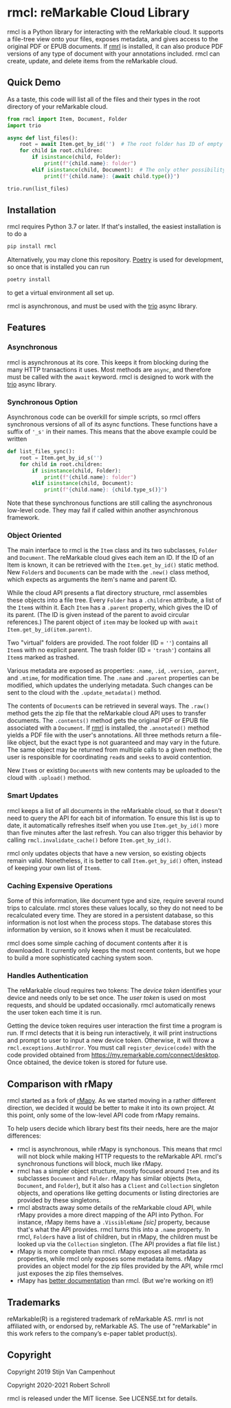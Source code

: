 # rmcl: reMarkable Cloud Library

rmcl is a Python library for interacting with the reMarkable cloud.  It
supports a file-tree view onto your files, exposes metadata, and gives
access to the original PDF or EPUB documents.  If
[rmrl](https://github.com/rschroll/rmrl) is installed, it can also
produce PDF versions of any type of document with your annotations
included.  rmcl can create, update, and delete items from the
reMarkable cloud.

## Quick Demo

As a taste, this code will list all of the files and their types in the
root directory of your reMarkable cloud.
```python
from rmcl import Item, Document, Folder
import trio

async def list_files():
    root = await Item.get_by_id('')  # The root folder has ID of empty string
    for child in root.children:
        if isinstance(child, Folder):
            print(f"{child.name}: folder")
        elif isinstance(child, Document):  # The only other possibility
            print(f"{child.name}: {await child.type()}")

trio.run(list_files)
```

## Installation

rmcl requires Python 3.7 or later.  If that's installed, the easiest
installation is to do a
```bash
pip install rmcl
```
Alternatively, you may clone this repository.
[Poetry](https://python-poetry.org/) is used for development, so once
that is installed you can run
```bash
poetry install
```
to get a virtual environment all set up.

rmcl is asynchronous, and must be used with the
[trio](https://trio.readthedocs.io/en/stable/) async library.

## Features

### Asynchronous

rmcl is asynchronous at its core.  This keeps it from blocking during the
many HTTP transactions it uses.  Most methods are `async`, and therefore
must be called with the `await` keyword.  rmcl is designed to work with
the [trio](https://trio.readthedocs.io/en/stable/) async library.

### Synchronous Option

Asynchronous code can be overkill for simple scripts, so rmcl offers
synchronous versions of all of its async functions.  These functions
have a suffix of `'_s'` in their names.  This means that the above
example could be written
```python
def list_files_sync():
    root = Item.get_by_id_s('')
    for child in root.children:
        if isinstance(child, Folder):
            print(f"{child.name}: folder")
        elif isinstance(child, Document):
            print(f"{child.name}: {child.type_s()}")
```
Note that these synchronous functions are still calling the asynchronous
low-level code.  They may fail if called within another asynchronous
framework.

### Object Oriented

The main interface to rmcl is the `Item` class and its two subclasses,
`Folder` and `Document`.  The reMarkable cloud gives each item an ID.
If the ID of an Item is known, it can be retrieved with the
`Item.get_by_id()` static method.  New `Folder`s and `Document`s can be
made with the `.new()` class method, which expects as arguments the item's
name and parent ID.

While the cloud API presents a flat directory structure, rmcl assembles
these objects into a file tree.  Every `Folder` has a `.children` attribute,
a list of the `Item`s within it.  Each `Item` has a `.parent` property,
which gives the ID of its parent.  (The ID is given instead of the parent to avoid circular references.)  The parent object of `item` may be looked up
with `await Item.get_by_id(item.parent)`.

Two "virtual" folders are provided.  The root folder (ID = `''`) contains
all `Item`s with no explicit parent.  The trash folder (ID = `'trash'`)
contains all `Item`s marked as trashed.

Various metadata are exposed as properties: `.name`, `.id`, `.version`,
`.parent`, and `.mtime`, for modification time.  The `.name` and `.parent`
properties can be modified, which updates the underlying metadata.  Such
changes can be sent to the cloud with the `.update_metadata()` method.

The contents of `Document`s can be retrieved in several ways.  The
`.raw()` method gets the zip file that the reMarkable cloud API uses
to transfer documents.  The `.contents()` method gets the original PDF
or EPUB file associated with a `Document`.  If
[rmrl](https://github.com/rschroll/rmrl) is installed, the `.annotated()`
method yields a PDF file with the user's annotations.  All three methods
return a file-like object, but the exact type is not guaranteed and may
vary in the future.  The same object may be returned from multiple calls
to a given method; the user is responsible for coordinating `read`s and
`seek`s to avoid contention.

New `Item`s or existing `Document`s with new contents may be uploaded to
the cloud with `.upload()` method.

### Smart Updates

rmcl keeps a list of all documents in the reMarkable cloud, so that it
doesn't need to query the API for each bit of information.  To ensure
this list is up to date, it automatically refreshes itself when you use
`Item.get_by_id()` more than five minutes after the last refresh.  You
can also trigger this behavior by calling `rmcl.invalidate_cache()`
before `Item.get_by_id()`.

rmcl only updates objects that have a new version, so existing objects
remain valid.  Nonetheless, it is better to call `Item.get_by_id()`
often, instead of keeping your own list of `Item`s.

### Caching Expensive Operations

Some of this information, like document type and size, require several
round trips to calculate.  rmcl stores these values locally, so they do
not need to be recalculated every time.  They are stored in a persistent
database, so this information is not lost when the process stops.  The
database stores this information by version, so it knows when it must be
recalculated.

rmcl does some simple caching of document contents after it is downloaded.
It currently only keeps the most recent contents, but we hope to build a
more sophisticated caching system soon.

### Handles Authentication

The reMarkable cloud requires two tokens: The *device token* identifies
your device and needs only to be set once.  The *user token* is used on
most requests, and should be updated occasionally.  rmcl automatically
renews the user token each time it is run.

Getting the device token requires user interaction the first time a
program is run.  If rmcl detects that it is being run interactively, it
will print instructions and prompt to user to input a new device token.
Otherwise, it will throw a `rmcl.exceptions.AuthError`.  You must call
`register_device(code)` with the code provided obtained from
https://my.remarkable.com/connect/desktop.  Once obtained, the device
token is stored for future use.

## Comparison with rMapy

rmcl started as a fork of [rMapy](https://github.com/subutux/rmapy).
As we started moving in a rather different direction, we decided it
would be better to make it into its own project.  At this point, only
some of the low-level API code from rMapy remains.

To help users decide which library best fits their needs, here are the
major differences:
- rmcl is asynchronous, while rMapy is synchonous.  This means that
  rmcl will not block while making HTTP requests to the reMarkable API.
  rmcl's synchronous functions will block, much like rMapy.
- rmcl has a simpler object structure, mostly focused around `Item` and
  its subclasses `Document` and `Folder`.  rMapy has similar objects
  (`Meta`, `Document`, and `Folder`), but it also has a `Client` and
  `Collection` singleton objects, and operations like getting documents
  or listing directories are provided by these singletons.
- rmcl abstracts away some details of the reMarkable cloud API, while
  rMapy provides a more direct mapping of the API into Python.  For
  instance, rMapy items have a `.VissibleName` _[sic]_ property, because
  that's what the API provides.  rmcl turns this into a `.name` property.
  In rmcl, `Folder`s have a list of children, but in rMapy, the children
  must be looked up via the `Collection` singleton.  (The API provides
  a flat file list.)
- rMapy is more complete than rmcl.  rMapy exposes all metadata as
  properties, while rmcl only exposes some metadata items.  rMapy provides
  an object model for the zip files provided by the API, while rmcl just
  exposes the zip files themselves.
- rMapy has [better documentation](https://rmapy.readthedocs.io/en/latest/)
  than rmcl.  (But we're working on it!)

## Trademarks

reMarkable(R) is a registered trademark of reMarkable AS. rmrl is not
affiliated with, or endorsed by, reMarkable AS. The use of "reMarkable" in
this work refers to the company’s e-paper tablet product(s).

## Copyright

Copyright 2019 Stijn Van Campenhout

Copyright 2020-2021 Robert Schroll

rmcl is released under the MIT license.  See LICENSE.txt for details.
